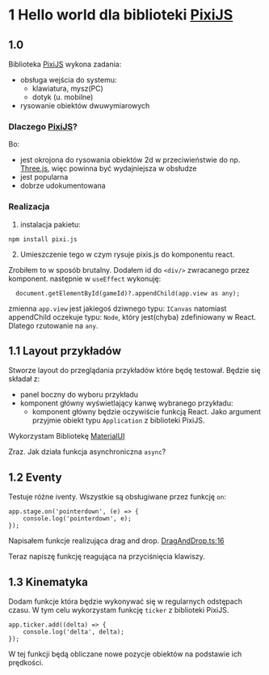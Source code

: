 # 1 Hello world dla biblioteki [PixiJS](https://pixijs.com/)


## 1.0 

Biblioteka [PixiJS](https://pixijs.com/) wykona zadania:
+ obsługa wejścia do systemu:
    + klawiatura, mysz(PC)
    + dotyk (u. mobilne)
+ rysowanie obiektów dwuwymiarowych

### Dlaczego [PixiJS](https://pixijs.com/)? 

Bo:

+ jest okrojona do rysowania obiektów 2d w przeciwieństwie do np. [Three.js](https://threejs.org/), więc powinna być wydajniejsza w obsłudze
+ jest popularna 
+ dobrze udokumentowana

### Realizacja

1) instalacja pakietu:
``` 
npm install pixi.js
```
2) Umieszczenie tego w czym rysuje pixis.js do komponentu react. 

Zrobiłem to w sposób brutalny. Dodałem id do `<div/>` zwracanego przez komponent. następnie w `useEffect` wykonuję:
```TS
  document.getElementById(gameId)?.appendChild(app.view as any);
  ```
zmienna `app.view` jest jakiegoś dziwnego typu: `ICanvas` natomiast appendChild oczekuje typu: `Node`,  który jest(chyba) zdefiniowany w React. Dlatego rzutowanie na `any`.

## 1.1 Layout przykładów

Stworze layout do przeglądania przykładów które będę testował. Będzie się składał z:
+ panel boczny do wyboru przykładu
+ komponent główny wyświetlający kanwę wybranego przykładu:
    + komponent główny będzie oczywiście funkcją React. Jako argument przyjmie obiekt typu `Application` z biblioteki PixiJS.

Wykorzystam Bibliotekę [MaterialUI](https://mui.com/)

Zraz. Jak działa funkcja asynchroniczna `async`?

## 1.2 Eventy

 Testuje różne iventy. Wszystkie są obsługiwane przez funkcję `on`: <!--(kod poniżej wygenerował Copilot) -->
```TS
app.stage.on('pointerdown', (e) => {
    console.log('pointerdown', e);
});
``` 
Napisałem funkcje realizująca drag and drop.
[DragAndDrop.ts:16](../apps/dragAndDrop.ts#L16)

Teraz napiszę funkcję reagująca na przyciśnięcia klawiszy.

## 1.3 Kinematyka

Dodam funkcje która będzie wykonywać się w regularnych odstępach czasu. W tym celu wykorzystam funkcję `ticker` z biblioteki PixiJS. <!--(kod poniżej wygenerował Copilot) -->
```TS   
app.ticker.add((delta) => {
    console.log('delta', delta);
});
```
W tej funkcji będą obliczane nowe pozycje obiektów na podstawie ich prędkości.




